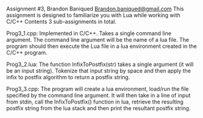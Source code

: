 Assignment #3, Brandon Baniqued
Brandon.baniqued@gmail.com
This assignment is designed to familiarize you with Lua while working with C/C++
Contents
3 sub-assignments in total.

Prog3_1.cpp:
Implemented in C/C++. Takes a single command line argument. The command line argument will be the name of a lua file. The program should then execute the Lua file in a lua environment created in the C/C++ program.

Prog3_2.lua:
The function InfixToPostfix(str) takes a single argument (it will be an input string). Tokenize that input string by space and then apply the infix to postfix algorithm to return a postfix string. 

Prog3_3.cpp:
The program will create a lua environment, load/run the file specified by the command line argument. It will then take in a line of input from stdin, call the InfixToPostfix() function in lua, retrieve the resulting postfix string from the lua stack and then print the resultant postfix string.

